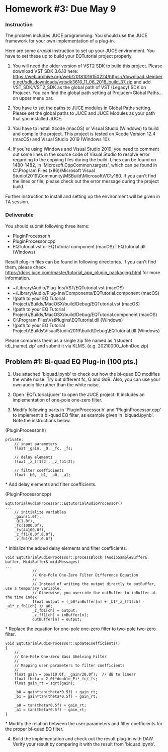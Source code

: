 # Homework #3: Due May 9

### Instruction
The problem includes JUCE programming. You should use the JUCE framework for your own implementation of a plug-in.

Here are some *crucial* instruction to set up your JUCE environment. You have to set these up to build your EQTutorial project properly.
1. You will need the older version of VST2 SDK to build this project. Please download VST SDK 3.6.10 here: https://web.archive.org/web/20181016150224/https://download.steinberg.net/sdk_downloads/vstsdk3610_11_06_2018_build_37.zip and add VST\_SDK/VST2\_SDK as the global path of VST (Legacy) SDK on Projucer. You can find the global path setting at Projucer\>Global Paths... on upper menu bar.

2. You have to set the paths to JUCE modules in Global Paths setting. Please set the global paths to JUCE and JUCE Modules as your path that you installed JUCE.

3. You have to install Xcode (macOS) or Visual Studio (Windows) to build and compile the project. This project is tested on Xcode Version 12.4 (macOS) and Visual Studio 2019 (Windows 10).

4. If you're using Windows and Visual Studio 2019, you need to comment out some lines in the source code of Visual Studio to resolve error regarding to the copying files during the build. Lines can be found on 1480-1482, in 'Microsoft.CppCommon.targets', which can be found in C:\Program Files (x86)\Microsoft Visual Studio\2019\Community\MSBuild\Microsoft\VC\v160. If you can't find the lines or file, please check out the error message during the project build. 

Further instruction to install and setting up the environment will be given in TA session.

### Deliverable 
You should submit following three items:
<ul>
<li>PluginProcessor.h</li>
<li>PluginProcessor.cpp</li>
<li>EQTutorial.vst or EQTutorial.component (macOS) | EQTutorial.dll (Windows)</li>
</ul>

Result plug-in files can be found in following directories. If you can't find them, please check https://docs.juce.com/master/tutorial_app_plugin_packaging.html for more information.
<ul>
<li>~/Library/Audio/Plug-Ins/VST/EQTutorial.vst (macOS)</li>
<li>~/Library/Audio/Plug-Ins/Components/EQTutorial.component (macOS)</li>
<li>\(path to your EQ Tutorial Project)/Builds/MacOSX/build/Debug/EQTutorial.vst (macOS)</li>
<li>\(path to your EQ Tutorial Project)/Builds/MacOSX/build/Debug/EQTutorial.component (macOS)</li>
<li>C:\Program Files\VstPlugins\EQTutorial.dll (Windows)</li>
<li>\(path to your EQ Tutorial Project)\Builds\VisualStudio2019\build\Debug\EQTutorial.dll (Windows)</li>
</ul>

Please compress them as a single zip file named as '(student id)\_(name).zip' and submit it via KLMS. (e.g. 20210000\_JohnDoe.zip)

## Problem #1: Bi-quad EQ Plug-in (100 pts.)

1. Use attached 'biquad.ipynb' to check out how the bi-quad EQ modifies the white noise. Try out different fc, Q and GdB. Also, you can use your own audio file rather than the white noise. 

2. Open 'EQTutorial.jucer' to open the JUCE project. It includes an implementation of one-pole one-zero filter.

3. Modify following parts in 'PluginProcessor.h' and 'PluginProcessor.cpp' to implement a bi-quad EQ filter, as example given in 'biquad.ipynb'. Note the instructions below.

(PluginProcessor.h)
```
private:
    // input parameters
    float _gain, _Q, _fc, _fs;
    
    // delay elements
    float _z_ff1[2], _z_fb1[2];

    // filter coefficients
    float _b0, _b1, _a0, _a1;
```
\* Add delay elements and filter coefficients.

(PluginProcessor.cpp)
```
EqtutorialAudioProcessor::EqtutorialAudioProcessor()
...
    // initialize variables
    _gain(1.0f),
    _Q(1.0f),
    _fc(1000.0f),
    _fs(44100.0f),
    _z_ff1{0.0f,0.0f},
    _z_fb1{0.0f,0.0f}
```
\* Initialize the added delay elements and filter coefficients.

```
void EqtutorialAudioProcessor::processBlock (AudioSampleBuffer& buffer, MidiBuffer& midiMessages)
...
            //
            // One-Pole One-Zero Filter Difference Equation
            //
            // Instead of writing the output directly to outBuffer, use a temporary variable.
            // Otherwise, you override the outBuffer to inBuffer at the time index
            float output = (_b0*inBuffer[n] + _b1*_z_ff1[ch] - _a1*_z_fb1[ch] )/_a0;
            _z_fb1[ch] = output;
            _z_ff1[ch] = inBuffer[n];
            outBuffer[n] = output;
```
\* Replace the equation for one-pole one-zero filter to two-pole two-zero filter.

```
void EqtutorialAudioProcessor::updateCoefficients()
{
    //
    // One-Pole One-Zero Bass Shelving Filter
    //
    // Mapping user parameters to filter coefficients
    //
    float gain = pow(10.0f, _gain/20.0f);  // dB to linear
    float theta = 2.0f*double_Pi*_fc/_fs;
    float gain_rt = sqrt(gain);

    _b0 = gain*tan(theta*0.5f) + gain_rt;
    _b1 = gain*tan(theta*0.5f) - gain_rt;
    
    _a0 = tan(theta*0.5f) + gain_rt;
    _a1 = tan(theta*0.5f) - gain_rt;
}
```
\* Modify the relation between the user parameters and filter coefficients for the proper bi-quad EQ filter.

4. Build the implementation and check out the result plug-in with DAW. Verify your result by comparing it with the result from 'biquad.ipynb'.
